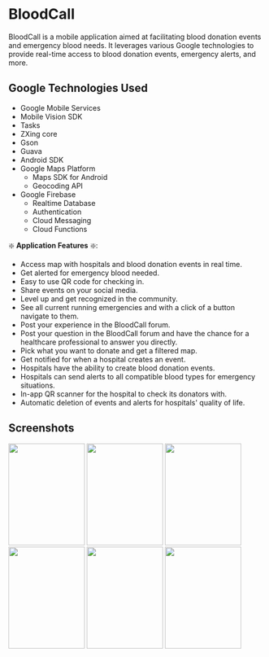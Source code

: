 # BloodCall

BloodCall is a mobile application aimed at facilitating blood donation events and emergency blood needs. It leverages various Google technologies to provide real-time access to blood donation events, emergency alerts, and more.

## Google Technologies Used
- Google Mobile Services
- Mobile Vision SDK
- Tasks
- ZXing core
- Gson
- Guava
- Android SDK
- Google Maps Platform
  - Maps SDK for Android
  - Geocoding API
- Google Firebase
  - Realtime Database
  - Authentication
  - Cloud Messaging
  - Cloud Functions

❇️ **Application Features** ❇️:

- Access map with hospitals and blood donation events in real time.
- Get alerted for emergency blood needed.
- Easy to use QR code for checking in.
- Share events on your social media.
- Level up and get recognized in the community.
- See all current running emergencies and with a click of a button navigate to them.
- Post your experience in the BloodCall forum.
- Post your question in the BloodCall forum and have the chance for a healthcare professional to answer you directly.
- Pick what you want to donate and get a filtered map.
- Get notified for when a hospital creates an event.
- Hospitals have the ability to create blood donation events.
- Hospitals can send alerts to all compatible blood types for emergency situations.
- In-app QR scanner for the hospital to check its donators with.
- Automatic deletion of events and alerts for hospitals' quality of life.

## Screenshots

<div>
  <img src="https://github.com/DhruvkumarMashru/BloodCall/assets/104681256/7802416b-2f2c-45ff-9471-4afc777a64c3" width="150" height="200"/>
  <img src="https://github.com/DhruvkumarMashru/BloodCall/assets/104681256/acb65639-37d3-4505-a57c-fb8fc03bb3c5" width="150" height="200"/>
  <img src="https://github.com/DhruvkumarMashru/BloodCall/assets/104681256/e93026af-77f6-4710-848e-7b1d08d550f2" width="150" height="200"/>
  <img src="https://github.com/DhruvkumarMashru/BloodCall/assets/104681256/9750c689-65e4-4e5b-af67-79e4c936b37b" width="150" height="200"/>
  <img src="https://github.com/DhruvkumarMashru/BloodCall/assets/104681256/20ea334b-7535-4896-965c-8634300ca756" width="150" height="200"/>
  <img src="https://github.com/DhruvkumarMashru/BloodCall/assets/104681256/9773bc1e-4be5-4534-9fde-953336452bb6" width="150" height="200"/>
</div>
